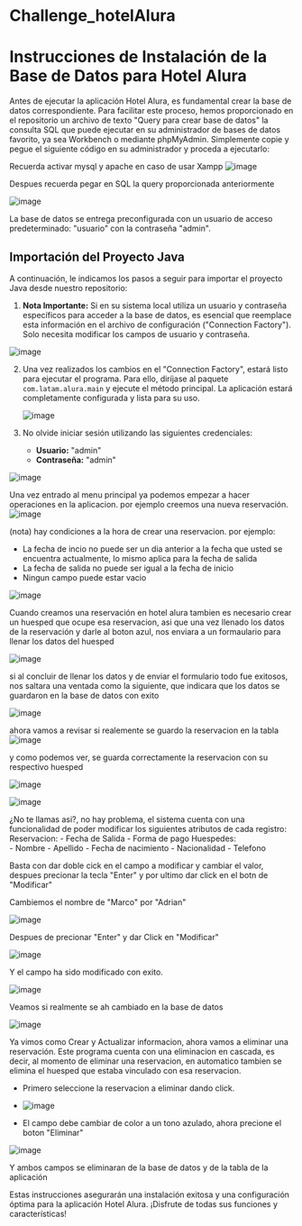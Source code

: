 # Challenge_hotelAlura
# Instrucciones de Instalación de la Base de Datos para Hotel Alura

Antes de ejecutar la aplicación Hotel Alura, es fundamental crear la base de datos correspondiente. Para facilitar este proceso, hemos proporcionado en el repositorio un archivo de texto "Query para crear base de datos" la consulta SQL que puede ejecutar en su administrador de bases de datos favorito, ya sea Workbench o mediante phpMyAdmin. Simplemente copie y pegue el siguiente código en su administrador y proceda a ejecutarlo:

Recuerda activar mysql y apache en caso de usar Xampp
![image](https://github.com/CLP7432/Challenge_Adrian_hotelalura/assets/121730557/ca0e8380-fdf8-4419-8b0e-382442b102d3)


Despues recuerda pegar en SQL la query proporcionada anteriormente

![image](https://github.com/CLP7432/Challenge_Adrian_hotelalura/assets/121730557/751d3ca0-9097-43b0-a753-f83e1ff9e80a)



La base de datos se entrega preconfigurada con un usuario de acceso predeterminado: "usuario" con la contraseña "admin".

## Importación del Proyecto Java

A continuación, le indicamos los pasos a seguir para importar el proyecto Java desde nuestro repositorio:

1. **Nota Importante:** Si en su sistema local utiliza un usuario y contraseña específicos para acceder a la base de datos, es esencial que reemplace esta información en el archivo de configuración ("Connection Factory"). Solo necesita modificar los campos de usuario y contraseña.

![image](https://github.com/CLP7432/Challenge_Adrian_hotelalura/assets/121730557/36496573-ddd4-43c4-9088-42c539fca8ef)


2. Una vez realizados los cambios en el "Connection Factory", estará listo para ejecutar el programa. Para ello, diríjase al paquete `com.latam.alura.main` y ejecute el método principal. La aplicación estará completamente configurada y lista para su uso.

   ![image](https://github.com/CLP7432/Challenge_Adrian_hotelalura/assets/121730557/1fe46040-3556-434c-9053-c37741d1bc2a)


4. No olvide iniciar sesión utilizando las siguientes credenciales:
   - **Usuario:** "admin"
   - **Contraseña:** "admin"
  
![image](https://github.com/CLP7432/Challenge_Adrian_hotelalura/assets/121730557/4294e383-0248-420b-9b1d-d36b300d3105)


Una vez entrado al menu principal ya podemos empezar a hacer operaciones en la aplicacion. por ejemplo creemos una nueva reservación.
![image](https://github.com/CLP7432/Challenge_Adrian_hotelalura/assets/121730557/d269c096-9484-432c-b813-2ffb40b92d2b)


(nota) hay condiciones a la hora de crear una reservacion. por ejemplo:
   -   La fecha de incio no puede ser un dia anterior a la fecha que usted se encuentra actualmente, lo mismo aplica para la fecha de salida
   -   La fecha de salida no puede ser igual a la fecha de inicio
   -   Ningun campo puede estar vacio

![image](https://github.com/CLP7432/Challenge_Adrian_hotelalura/assets/121730557/a91486e1-07cb-4680-a09c-cbc0251ac715)


Cuando creamos una reservación en hotel alura tambien es necesario crear un huesped que ocupe esa reservacion, asi que una vez llenado los datos de la reservación y darle al boton azul, nos 
enviara a un formaulario para llenar los datos del huesped

![image](https://github.com/CLP7432/Challenge_Adrian_hotelalura/assets/121730557/05b737f8-a79e-4726-ac69-4348e7699610)

si al concluir de llenar los datos y de enviar el formulario todo fue exitosos, nos saltara una ventada como la siguiente, que indicara que los datos se guardaron en la base de datos con exito

![image](https://github.com/CLP7432/Challenge_Adrian_hotelalura/assets/121730557/95e87156-a5bb-4c2d-a3aa-989c4fc84629)

ahora vamos a revisar si realemente se guardo la reservacion en la tabla
![image](https://github.com/CLP7432/Challenge_Adrian_hotelalura/assets/121730557/4e63d4c5-4c5f-4125-9bc6-1509952840cc)

y como podemos ver, se guarda correctamente la reservacion con su respectivo huesped

![image](https://github.com/CLP7432/Challenge_Adrian_hotelalura/assets/121730557/66b49138-5591-4249-b5d1-1e585f954eb1)

![image](https://github.com/CLP7432/Challenge_Adrian_hotelalura/assets/121730557/4686ab7e-4754-47d5-b1f4-20627e485ee1)


¿No te llamas asi?, no hay problema, el sistema cuenta con una funcionalidad de poder modificar los siguientes atributos de cada registro:
   Reservacion:
      -  Fecha de Salida
      -   Forma de pago
   Huespedes:  
      -   Nombre
      -   Apellido
      -   Fecha de nacimiento
      -   Nacionalidad
      -   Telefono

   Basta con dar doble cick en el campo a modificar y cambiar el valor, despues precionar la tecla "Enter" y por ultimo dar click en el botn de "Modificar"

   Cambiemos el nombre de "Marco" por "Adrian"

   ![image](https://github.com/CLP7432/Challenge_Adrian_hotelalura/assets/121730557/e585daa8-d91b-44c9-8bd7-2ee735bc0e4c)

   Despues de precionar "Enter" y dar Click en "Modificar"
   
   ![image](https://github.com/CLP7432/Challenge_Adrian_hotelalura/assets/121730557/63a63085-5563-43bf-a056-860d07830027)

   Y el campo ha sido modificado con exito.
   
   ![image](https://github.com/CLP7432/Challenge_Adrian_hotelalura/assets/121730557/55d61cce-24c7-4beb-a08e-f120f3922306)

   Veamos si realmente se ah cambiado en la base de datos

   ![image](https://github.com/CLP7432/Challenge_Adrian_hotelalura/assets/121730557/60e3081d-7841-4b68-8b1d-8758d0976965)

   


   Ya vimos como Crear y Actualizar informacion, ahora vamos a eliminar una reservación. Este programa cuenta con una eliminacion en cascada,
   es decir, al momento de eliminar una reservacion, en automatico tambien se elimina el huesped que estaba vinculado con esa reservacion. 

   -   Primero seleccione la reservacion a eliminar dando click.
   -   
      ![image](https://github.com/CLP7432/Challenge_Adrian_hotelalura/assets/121730557/8f2b0d47-8565-42db-a0bb-f675e6f7c0bc)
   
   -   El campo debe cambiar de color a un tono azulado, ahora precione el boton "Eliminar"
     
   ![image](https://github.com/CLP7432/Challenge_Adrian_hotelalura/assets/121730557/ce64b169-1242-4a4b-b746-3796929e2689)

   Y ambos campos se eliminaran de la base de datos y de la tabla de la aplicación


     
      

   


Estas instrucciones asegurarán una instalación exitosa y una configuración óptima para la aplicación Hotel Alura. ¡Disfrute de todas sus funciones y características!
